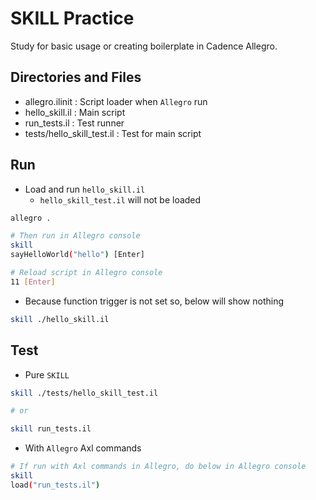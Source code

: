 # SKILL Practice

Study for basic usage or creating boilerplate in Cadence Allegro.

## Directories and Files
* allegro.ilinit : Script loader when `Allegro` run
* hello_skill.il : Main script
* run_tests.il : Test runner
* tests/hello_skill_test.il : Test for main script

## Run
* Load and run `hello_skill.il`
    - `hello_skill_test.il` will not be loaded
```sh
allegro .

# Then run in Allegro console
skill
sayHelloWorld("hello") [Enter]

# Reload script in Allegro console
11 [Enter]
```

* Because function trigger is not set so, below will show nothing
```sh
skill ./hello_skill.il
```

## Test
* Pure `SKILL`
```sh
skill ./tests/hello_skill_test.il

# or

skill run_tests.il
```
* With `Allegro` Axl commands
```sh
# If run with Axl commands in Allegro, do below in Allegro console
skill
load("run_tests.il")
```
